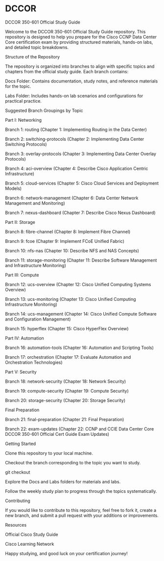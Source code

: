 # DCCOR

DCCOR 350-601 Official Study Guide

Welcome to the DCCOR 350-601 Official Study Guide repository. This repository is designed to help you prepare for the Cisco CCNP Data Center Core certification exam by providing structured materials, hands-on labs, and detailed topic breakdowns.

Structure of the Repository

The repository is organized into branches to align with specific topics and chapters from the official study guide. Each branch contains:

Docs Folder: Contains documentation, study notes, and reference materials for the topic.

Labs Folder: Includes hands-on lab scenarios and configurations for practical practice.

Suggested Branch Groupings by Topic

Part I: Networking

Branch 1: routing (Chapter 1: Implementing Routing in the Data Center)

Branch 2: switching-protocols (Chapter 2: Implementing Data Center Switching Protocols)

Branch 3: overlay-protocols (Chapter 3: Implementing Data Center Overlay Protocols)

Branch 4: aci-overview (Chapter 4: Describe Cisco Application Centric Infrastructure)

Branch 5: cloud-services (Chapter 5: Cisco Cloud Services and Deployment Models)

Branch 6: network-management (Chapter 6: Data Center Network Management and Monitoring)

Branch 7: nexus-dashboard (Chapter 7: Describe Cisco Nexus Dashboard)

Part II: Storage

Branch 8: fibre-channel (Chapter 8: Implement Fibre Channel)

Branch 9: fcoe (Chapter 9: Implement FCoE Unified Fabric)

Branch 10: nfs-nas (Chapter 10: Describe NFS and NAS Concepts)

Branch 11: storage-monitoring (Chapter 11: Describe Software Management and Infrastructure Monitoring)

Part III: Compute

Branch 12: ucs-overview (Chapter 12: Cisco Unified Computing Systems Overview)

Branch 13: ucs-monitoring (Chapter 13: Cisco Unified Computing Infrastructure Monitoring)

Branch 14: ucs-management (Chapter 14: Cisco Unified Compute Software and Configuration Management)

Branch 15: hyperflex (Chapter 15: Cisco HyperFlex Overview)

Part IV: Automation

Branch 16: automation-tools (Chapter 16: Automation and Scripting Tools)

Branch 17: orchestration (Chapter 17: Evaluate Automation and Orchestration Technologies)

Part V: Security

Branch 18: network-security (Chapter 18: Network Security)

Branch 19: compute-security (Chapter 19: Compute Security)

Branch 20: storage-security (Chapter 20: Storage Security)

Final Preparation

Branch 21: final-preparation (Chapter 21: Final Preparation)

Branch 22: exam-updates (Chapter 22: CCNP and CCIE Data Center Core DCCOR 350-601 Official Cert Guide Exam Updates)

Getting Started

Clone this repository to your local machine.

Checkout the branch corresponding to the topic you want to study.

git checkout <branch-name>

Explore the Docs and Labs folders for materials and labs.

Follow the weekly study plan to progress through the topics systematically.

Contributing

If you would like to contribute to this repository, feel free to fork it, create a new branch, and submit a pull request with your additions or improvements.

Resources

Official Cisco Study Guide

Cisco Learning Network

Happy studying, and good luck on your certification journey!

